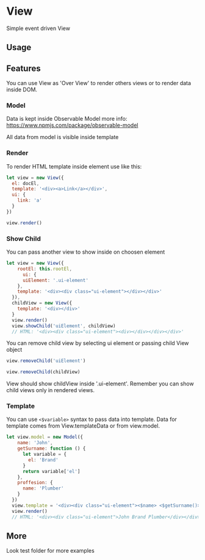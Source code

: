 # View
Simple event driven View

## Usage


## Features

You can use View as 'Over View' to render others views or to render data inside DOM.

### Model

Data is kept inside Observable Model more info: https://www.npmjs.com/package/observable-model

All data from model is visible inside template

### Render

To render HTML template inside element use like this:
```js
let view = new View({
  el: docEl,
  template: '<div><a>Link</a></div>',
  ui: {
    link: 'a'
  }
})

view.render()
```

### Show Child

You can pass another view to show inside on choosen element

```js
let view = new View({
    rootEl: this.rootEl,
      ui: {
      uiElement: '.ui-element'
    },
    template: '<div><div class="ui-element"></div></div>'
  }),
  childView = new View({
    template: '<div></div>'
  }
  view.render()
  view.showChild('uiElement', childView)
  // HTML: '<div><div class="ui-element"><div></div></div></div>'
```
You can remove child view by selecting ui element or passing child View object
```js
view.removeChild('uiElement')
```

```js
view.removeChild(childView)
```

View should show childView inside '.ui-element'. Remember you can show child views only in rendered views.


### Template 

You can use ```<$variable>``` syntax to pass data into template.
Data for template comes from View.templateData or from view.model.

```js
let view.model = new Model({
    name: 'John',
    getSurname: function () {
      let variable = {
        el: 'Brand'
      }
      return variable['el']
    },
    proffesion: {
      name: 'Plumber'
    }
  })
  view.template = '<div><div class="ui-element"><$name> <$getSurname()> <$proffesion.name></div></div>'
  view.render()
  // HTML: '<div><div class="ui-element">John Brand Plumber</div></div>'
```

## More

Look test folder for more examples